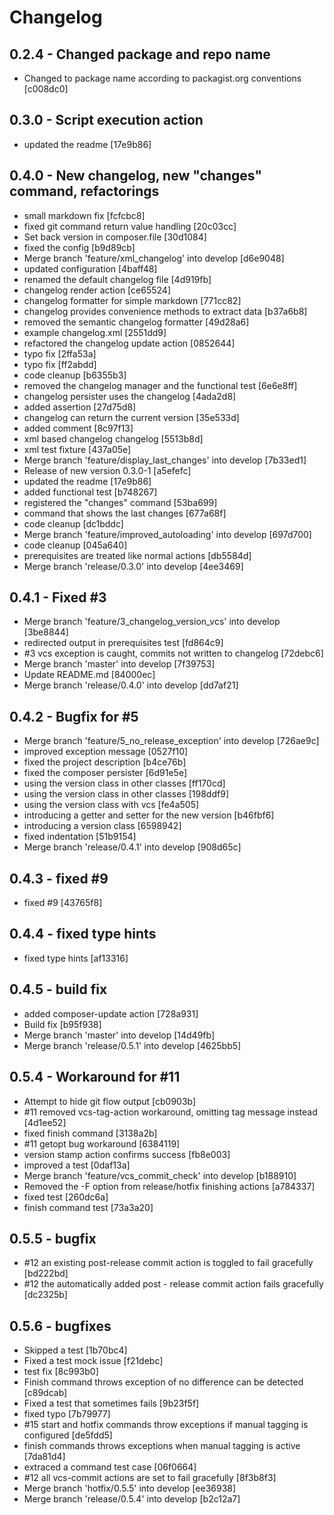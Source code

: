 # Changelog

## 0.2.4 - Changed package and repo name

* Changed to package name according to packagist.org conventions [c008dc0]

## 0.3.0 - Script execution action

* updated the readme [17e9b86]

## 0.4.0 - New changelog, new "changes" command, refactorings

* small markdown fix [fcfcbc8]
* fixed git command return value handling [20c03cc]
* Set back version in composer.file [30d1084]
* fixed the config [b9d89cb]
* Merge branch 'feature/xml_changelog' into develop [d6e9048]
* updated configuration [4baff48]
* renamed the default changelog file [4d919fb]
* changelog render action [ce65524]
* changelog formatter for simple markdown [771cc82]
* changelog provides convenience methods to extract data [b37a6b8]
* removed the semantic changelog formatter [49d28a6]
* example changelog.xml [2551dd9]
* refactored the changelog update action [0852644]
* typo fix [2ffa53a]
* typo fix [ff2abdd]
* code cleanup [b6355b3]
* removed the changelog manager and the functional test [6e6e8ff]
* changelog persister uses the changelog [4ada2d8]
* added assertion [27d75d8]
* changelog can return the current version [35e533d]
* added comment [8c97f13]
* xml based changelog changelog [5513b8d]
* xml test fixture [437a05e]
* Merge branch 'feature/display_last_changes' into develop [7b33ed1]
* Release of new version 0.3.0-1 [a5efefc]
* updated the readme [17e9b86]
* added functional test [b748267]
* registered the "changes" command [53ba699]
* command that shows the last changes [677a68f]
* code cleanup [dc1bddc]
* Merge branch 'feature/improved_autoloading' into develop [697d700]
* code cleanup [045a640]
* prerequisites are treated like normal actions [db5584d]
* Merge branch 'release/0.3.0' into develop [4ee3469]

## 0.4.1 - Fixed #3

* Merge branch 'feature/3_changelog_version_vcs' into develop [3be8844]
* redirected output in prerequisites test [fd864c9]
* #3 vcs exception is caught, commits not written to changelog [72debc6]
* Merge branch 'master' into develop [7f39753]
* Update README.md [84000ec]
* Merge branch 'release/0.4.0' into develop [dd7af21]

## 0.4.2 - Bugfix for #5

* Merge branch 'feature/5_no_release_exception' into develop [726ae9c]
* improved exception message [0527f10]
* fixed the project description [b4ce76b]
* fixed the composer persister [6d91e5e]
* using the version class in other classes [ff170cd]
* using the version class in other classes [198ddf9]
* using the version class with vcs [fe4a505]
* introducing a getter and setter for the new version [b46fbf6]
* introducing a version class [6598942]
* fixed indentation [51b9154]
* Merge branch 'release/0.4.1' into develop [908d65c]

## 0.4.3 - fixed #9

* fixed #9 [43765f8]

## 0.4.4 - fixed type hints

* fixed type hints [af13316]

## 0.4.5 - build fix

* added composer-update action [728a931]
* Build fix [b95f938]
* Merge branch 'master' into develop [14d49fb]
* Merge branch 'release/0.5.1' into develop [4625bb5]

## 0.5.4 - Workaround for #11

* Attempt to hide git flow output [cb0903b]
* #11 removed vcs-tag-action workaround, omitting tag message instead [4d1ee52]
* fixed finish command [3138a2b]
* #11 getopt bug workaround [6384119]
* version stamp action confirms success [fb8e003]
* improved a test [0daf13a]
* Merge branch 'feature/vcs_commit_check' into develop [b188910]
* Removed the -F option from release/hotfix finishing actions [a784337]
* fixed test [260dc6a]
* finish command test [73a3a20]

## 0.5.5 - bugfix

* #12 an existing post-release commit action is toggled to fail gracefully [bd222bd]
* #12 the automatically added post - release commit action fails gracefully [dc2325b]

## 0.5.6 - bugfixes

* Skipped a test [1b70bc4]
* Fixed a test mock issue [f21debc]
* test fix [8c993b0]
* Finish command throws exception of no difference can be detected [c89dcab]
* Fixed a test that sometimes fails [9b23f5f]
* fixed typo [7b79977]
* #15 start and hotfix commands throw exceptions if manual tagging is configured [de5fdd5]
* finish commands throws exceptions when manual tagging is active [7da81d4]
* extraced a command test case [06f0664]
* #12 all vcs-commit actions are set to fail gracefully [8f3b8f3]
* Merge branch 'hotfix/0.5.5' into develop [ee36938]
* Merge branch 'release/0.5.4' into develop [b2c12a7]
